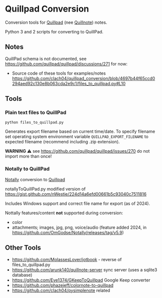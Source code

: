 # Quillpad Conversion

Conversion tools for [Quillpad](https://github.com/quillpad/quillpad) (nee [Quillnote](https://github.com/msoultanidis/quillnote)) notes.

Python 3 and 2 scripts for converting to QuillPad.

## Notes

QuillPad schema is not documented, see https://github.com/quillpad/quillpad/discussions/271 for now:

  * Source code of these tools for examples/notes https://github.com/clach04/quillpad_conversion/blob/4697b44f65ccd0294aed92c130e8b063cda2e9c1/files_to_quillpad.py#L10

## Tools

### Plain text files to QuillPad

    python files_to_quillpad.py

Generates export filename based on current time/date. To specify
filename set operating system environment variable
`QUILLPAD_EXPORT_FILENAME` to expected filename (recommend
including .zip extension).

**WARNING** ⚠️ see https://github.com/quillpad/quillpad/issues/270 do not import more than once!

### Notally to QuillPad

[Notally](https://github.com/OmGodse/Notally) conversion to [Quillpad](https://github.com/quillpad/quillpad)

notallyToQuillPad.py modified version of https://gist.github.com/nWestie/224d14a6efd00661b5c93040c7511816

Includes Windows support and correct file name for export (as of 2024).

Nottally features/content **not** supported during conversion:

  * color
  * attachments; images, jpg, png, voice/audio (feature added 2024, in https://github.com/OmGodse/Notally/releases/tag/v5.9)

## Other Tools

  * https://github.com/MolassesLover/jotbook - reverse of files_to_quillpad.py
  * https://github.com/arunk140/quillnote-server sync server (uses a sqlite3 database)
  * https://github.com/Eve1374/GKeepToQuillpad Google Keep converter
  * https://github.com/phazejeff/colornote-to-quillpad
  * https://github.com/clach04/pysimplenote related

